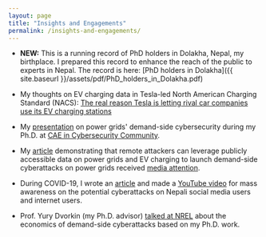 ```yaml
---
layout: page
title: "Insights and Engagements"
permalink: /insights-and-engagements/
---
```


- **NEW:** This is a running record of PhD holders in Dolakha, Nepal, my birthplace. I prepared this record to enhance the reach of the public to experts in Nepal. The record is here: [PhD holders in Dolakha]({{ site.baseurl }}/assets/pdf/PhD_holders_in_Dolakha.pdf)

- My thoughts on EV charging data in Tesla-led North American Charging Standard (NACS): [The real reason Tesla is letting rival car companies use its EV charging stations](https://www.businessinsider.com/tesla-ford-gm-volvo-supercharger-electric-cars-charger-network-data-2023-7)

- My [presentation](https://www.youtube.com/@caeincybersecuritycommunit538) on power grids' demand-side cybersecurity during my Ph.D. at [CAE in Cybersecurity Community](https://www.caecommunity.org/#:~:text=What%20is%20a%20CAE%20in,National%20Security%20Agency%20(NSA)).

- My [article](https://ieeexplore.ieee.org/abstract/document/9091609) demonstrating that remote attackers can leverage publicly accessible data on power grids and EV charging to launch demand-side cyberattacks on power grids received [media attention](https://www.utilitydive.com/news/simultaneous-hack-of-ev-chargers-could-cause-manhattan-blackout-nyu-resear/560974/).

- During COVID-19, I wrote an [article](https://engineering.nyu.edu/news/phd-student-provides-guidance-internet-use-time-pandemic) and made a [YouTube video](https://www.youtube.com/watch?v=xqtLSSY4KSM&t=12s) for mass awareness on the potential cyberattacks on Nepali social media users and internet users.

- Prof. Yury Dvorkin (my Ph.D. advisor) [talked at NREL](https://www.nrel.gov/grid/assets/pdfs/2022aes-dvorkin-economics-of-grid-edge-cyber-resiliency.pdf) about the economics of demand-side cyberattacks based on my Ph.D. work.
